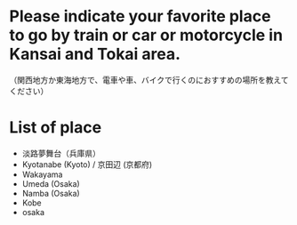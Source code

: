 # Please indicate your favorite place to go by train or car or motorcycle in Kansai and Tokai area.
（関西地方か東海地方で、電車や車、バイクで行くのにおすすめの場所を教えてください）

# List of place
- 淡路夢舞台（兵庫県）
- Kyotanabe (Kyoto) / 京田辺 (京都府)
- Wakayama
- Umeda (Osaka)
- Namba (Osaka)
- Kobe
- osaka

